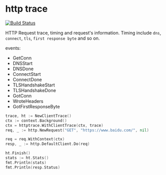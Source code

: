 # http trace

[![Build Status](https://github.com/vicanso/http-trace/workflows/Test/badge.svg)](https://github.com/vicanso/http-trace/actions)


HTTP Request trace, timing and request's information. 
Timing include `dns`, `connect`, `tls`, `first response byte` and so on.

events:

- GetConn
- DNSStart
- DNSDone
- ConnectStart
- ConnectDone
- TLSHandshakeStart
- TLSHandshakeDone
- GotConn
- WroteHeaders
- GotFirstResponseByte

```go
trace, ht := NewClientTrace()
ctx := context.Background()
ctx = httptrace.WithClientTrace(ctx, trace)
req, _ := http.NewRequest("GET", "https://www.baidu.com/", nil)

req = req.WithContext(ctx)
resp, _ := http.DefaultClient.Do(req)

ht.Finish()
stats := ht.Stats()
fmt.Println(stats)
fmt.Println(resp.Status)
```

